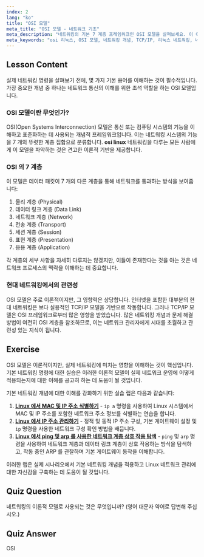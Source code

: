 ```yaml
---
index: 2
lang: "ko"
title: "OSI 모델"
meta_title: "OSI 모델 - 네트워크 기초"
meta_description: "네트워킹의 기본 7 계층 프레임워크인 OSI 모델을 살펴보세요. 이 이론적 개념이 TCP/IP 모델에 어떻게 영향을 미치는지, 그리고 OSI 리눅스 네트워킹 세계에서 그 중요성을 알아보세요."
meta_keywords: "osi 리눅스, OSI 모델, 네트워킹 개념, TCP/IP, 리눅스 네트워킹, 네트워크 계층, 이론적 모델, 7 계층 모델"
---
```


## Lesson Content

실제 네트워킹 명령을 살펴보기 전에, 몇 가지 기본 용어를 이해하는 것이 필수적입니다. 가장 중요한 개념 중 하나는 네트워크 통신의 이해를 위한 초석 역할을 하는 OSI 모델입니다.

### OSI 모델이란 무엇인가?

OSI(Open Systems Interconnection) 모델은 통신 또는 컴퓨팅 시스템의 기능을 이해하고 표준화하는 데 사용되는 개념적 프레임워크입니다. 이는 네트워킹 시스템의 기능을 7 개의 뚜렷한 계층 집합으로 분류합니다. **osi linux** 네트워킹을 다루는 모든 사람에게 이 모델을 파악하는 것은 견고한 이론적 기반을 제공합니다.

### OSI 의 7 계층

이 모델은 데이터 패킷이 7 개의 다른 계층을 통해 네트워크를 통과하는 방식을 보여줍니다:

1. 물리 계층 (Physical)
2. 데이터 링크 계층 (Data Link)
3. 네트워크 계층 (Network)
4. 전송 계층 (Transport)
5. 세션 계층 (Session)
6. 표현 계층 (Presentation)
7. 응용 계층 (Application)

각 계층의 세부 사항을 자세히 다루지는 않겠지만, 이들이 존재한다는 것을 아는 것은 네트워크 프로세스의 맥락을 이해하는 데 중요합니다.

### 현대 네트워킹에서의 관련성

OSI 모델은 주로 이론적이지만, 그 영향력은 상당합니다. 인터넷을 포함한 대부분의 현대 네트워킹은 보다 실용적인 TCP/IP 모델을 기반으로 작동합니다. 그러나 TCP/IP 모델은 OSI 프레임워크로부터 많은 영향을 받았습니다. 많은 네트워킹 개념과 문제 해결 방법이 여전히 OSI 계층을 참조하므로, 이는 네트워크 관리자에게 시대를 초월하고 관련성 있는 지식이 됩니다.

## Exercise

OSI 모델은 이론적이지만, 실제 네트워킹에 미치는 영향을 이해하는 것이 핵심입니다. 기본 네트워킹 명령에 대한 실습은 이러한 이론적 모델이 실제 네트워크 운영에 어떻게 적용되는지에 대한 이해를 공고히 하는 데 도움이 될 것입니다.

기본 네트워킹 개념에 대한 이해를 강화하기 위한 실습 랩은 다음과 같습니다:

1. **[Linux 에서 MAC 및 IP 주소 식별하기](https://labex.io/ko/labs/comptia-identify-mac-and-ip-addresses-in-linux-592731)** - `ip a` 명령을 사용하여 Linux 시스템에서 MAC 및 IP 주소를 포함한 네트워크 주소 정보를 식별하는 연습을 합니다.
2. **[Linux 에서 IP 주소 관리하기](https://labex.io/ko/labs/comptia-manage-ip-addressing-in-linux-592736)** - 정적 및 동적 IP 주소 구성, 기본 게이트웨이 설정 및 `ip` 명령을 사용한 네트워크 구성 확인 방법을 배웁니다.
3. **[Linux 에서 ping 및 arp 를 사용한 네트워크 계층 상호 작용 탐색](https://labex.io/ko/labs/comptia-explore-network-layer-interaction-with-ping-and-arp-in-linux-592746)** - `ping` 및 `arp` 명령을 사용하여 네트워크 계층과 데이터 링크 계층이 상호 작용하는 방식을 탐색하고, 작동 중인 ARP 를 관찰하며 기본 게이트웨이 동작을 이해합니다.

이러한 랩은 실제 시나리오에서 기본 네트워킹 개념을 적용하고 Linux 네트워크 관리에 대한 자신감을 구축하는 데 도움이 될 것입니다.

## Quiz Question

네트워킹의 이론적 모델로 사용되는 것은 무엇입니까? (영어 대문자 약어로 답변해 주십시오.)

## Quiz Answer

OSI
